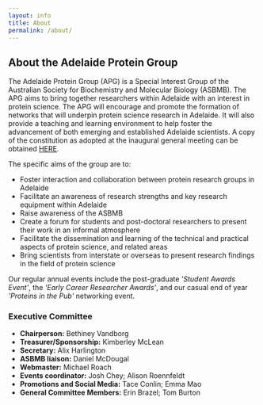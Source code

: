 ```yaml
---
layout: info
title: About
permalink: /about/
---
```


## About the Adelaide Protein Group

The Adelaide Protein Group (APG) is a Special Interest Group of the Australian Society for Biochemistry and Molecular Biology (ASBMB). 
The APG aims to bring together researchers within Adelaide with an interest in protein science. 
The APG will encourage and promote the formation of networks that will underpin protein science research in Adelaide. 
It will also provide a teaching and learning environment to help foster the advancement of both emerging and established Adelaide scientists.
A copy of the constitution as adopted at the inaugural general meeting can be obtained [HERE][1].

The specific aims of the group are to:

- Foster interaction and collaboration between protein research groups in Adelaide
- Facilitate an awareness of research strengths and key research equipment within Adelaide
- Raise awareness of the ASBMB
- Create a forum for students and post-doctoral researchers to present their work in an informal atmosphere
- Facilitate the dissemination and learning of the technical and practical aspects of protein science, and related areas
- Bring scientists from interstate or overseas to present research findings in the field of protein science

Our regular annual events include the post-graduate _'Student Awards Event'_, the _'Early Career Researcher Awards'_, 
and our casual end of year _'Proteins in the Pub'_ networking event.


### Executive Committee

 - __Chairperson:__ Bethiney Vandborg
 - __Treasurer/Sponsorship:__ Kimberley McLean
 - __Secretary:__ Alix Harlington
 - __ASBMB liaison:__ Daniel McDougal
 - __Webmaster:__ Michael Roach
 - __Events coordinator:__ Josh Chey; Alison Roennfeldt
 - __Promotions and Social Media:__ Tace Conlin; Emma Mao
 - __General Committee Members:__ Erin Brazel; Tom Burton


[1]:/assets/docs/APGConstitution-20080417.doc
